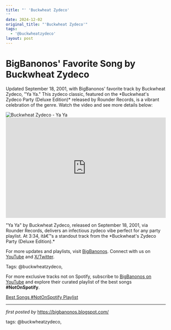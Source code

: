 ```yaml
---
title: "' 'Buckwheat Zydeco'
'"
date: 2024-12-02
original_title: "'Buckwheat Zydeco'"
tags:
  - '@buckwheatzydeco'
layout: post
---
```

<!-- Post Title -->
<h1 >BigBanonos' Favorite Song by Buckwheat Zydeco</h1> <!-- Introductory Text -->
<p >Updated September 18, 2001, with BigBanonos' favorite track by Buckwheat Zydeco, "Ya Ya." This zydeco classic, featured on the *Buckwheat's Zydeco Party (Deluxe Edition)* released by Rounder Records, is a vibrant celebration of the genre. Watch the video and see more details below:</p> <!-- Featured Image -->
<div > <img src="https://i.discogs.com/LBfY_NbVbxDqE7vdcpbF0eOFthjixIhmYVa125Nmla8/rs:fit/g:sm/q:90/h:600/w:600/czM6Ly9kaXNjb2dz/LWRhdGFiYXNlLWlt/YWdlcy9SLTMyMTQw/NDktMTUxNDExNzE2/NC0zNzMyLmpwZWc.jpeg" alt="Buckwheat Zydeco - Ya Ya" />
</div> <!-- YouTube Video Embed -->
<div > <iframe width="100%" height="315" src="https://www.youtube.com/embed/u0yMYfxTqX4" title="Buckwheat Zydeco - Ya Ya" frameborder="0" allow="accelerometer; autoplay; clipboard-write; encrypted-media; gyroscope; picture-in-picture; web-share" referrerpolicy="strict-origin-when-cross-origin" allowfullscreen></iframe>
</div> <!-- Song Information -->
<div > <p>"Ya Ya" by Buckwheat Zydeco, released on September 18, 2001, via Rounder Records, delivers an infectious zydeco vibe perfect for any party playlist. At 3:34, itâ€™s a standout track from the *Buckwheat's Zydeco Party (Deluxe Edition).*</p>
</div> <!-- Footer Links -->
<div > <p>For more updates and playlists, visit <a href="https://bigbanonos.blogspot.com/" target="_blank">BigBanonos</a>. Connect with us on <a href="https://www.youtube.com/@BigBanonos" target="_blank">YouTube</a> and <a href="https://x.com/bigbanonos" target="_blank">X/Twitter</a>.</p>
</div> <!-- Tags -->
<p >Tags: @buckwheatzydeco,</p>


<!--Subscribe and Playlist Links-->
<div>
    <p>For more exclusive tracks not on Spotify, subscribe to <a href="https://www.youtube.com/@BigBanonos" target="_blank">BigBanonos on YouTube</a> and explore their curated playlist of the best songs <strong>#NotOnSpotify</strong>.</p>
    <p><a href="https://www.youtube.com/playlist?list=PLtuNtuTatqI0kFahUCbtbfenC_ET5O_tr" target="_blank">Best Songs #NotOnSpotify Playlist<br /></a></p></div>

<hr />

<p><em>first posted by</em> <a href="https://bigbanonos.blogspot.com/" rel="noopener" target="_new">https://bigbanonos.blogspot.com/</a></p>

<p>tags: @buckwheatzydeco,</p>
